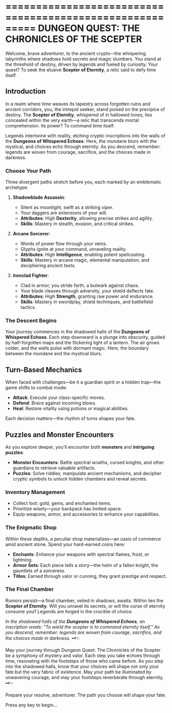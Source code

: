=========================================================
DUNGEON QUEST: THE CHRONICLES OF THE SCEPTER
=========================================================

Welcome, brave adventurer, to the ancient crypts—the whispering labyrinths where shadows hold secrets and magic slumbers. You stand at the threshold of destiny, driven by legends and fueled by curiosity. Your quest? To seek the elusive **Scepter of Eternity**, a relic said to defy time itself.

## Introduction

In a realm where time weaves its tapestry across forgotten ruins and ancient corridors, you, the intrepid seeker, stand poised on the precipice of destiny. The **Scepter of Eternity**, whispered of in hallowed tones, lies concealed within the very earth—a relic that transcends mortal comprehension. Its power? To command time itself.

Legends intertwine with reality, etching cryptic inscriptions into the walls of the **Dungeons of Whispered Echoes**. Here, the mundane blurs with the mystical, and choices echo through eternity. As you descend, remember: legends are woven from courage, sacrifice, and the choices made in darkness.

### Choose Your Path

Three divergent paths stretch before you, each marked by an emblematic archetype:

1. **Shadowblade Assassin**:

    - Silent as moonlight, swift as a striking viper.
    - Your daggers are extensions of your will.
    - **Attributes**: High **Dexterity**, allowing precise strikes and agility.
    - **Skills**: Mastery in stealth, evasion, and critical strikes.

2. **Arcane Sorcerer**:

    - Words of power flow through your veins.
    - Glyphs ignite at your command, unraveling reality.
    - **Attributes**: High **Intelligence**, enabling potent spellcasting.
    - **Skills**: Mastery in arcane magic, elemental manipulation, and deciphering ancient texts.

3. **Ironclad Fighter**:
    - Clad in armor, you stride forth, a bulwark against chaos.
    - Your blade cleaves through adversity, your shield deflects fate.
    - **Attributes**: High **Strength**, granting raw power and endurance.
    - **Skills**: Mastery in swordplay, shield techniques, and battlefield tactics.

### The Descent Begins

Your journey commences in the shadowed halls of the **Dungeons of Whispered Echoes**. Each step downward is a plunge into obscurity, guided by half-forgotten maps and the flickering light of a lantern. The air grows colder, and the walls pulse with dormant magic. Here, the boundary between the mundane and the mystical blurs.

## Turn-Based Mechanics

When faced with challenges—be it a guardian spirit or a hidden trap—the game shifts to combat mode:

-   **Attack**: Execute your class-specific moves.
-   **Defend**: Brace against incoming blows.
-   **Heal**: Restore vitality using potions or magical abilities.

Each decision matters—the rhythm of turns shapes your fate.

## Puzzles and Monster Encounters

As you explore deeper, you'll encounter both **monsters** and **intriguing puzzles**:

-   **Monster Encounters**: Battle spectral wraiths, cursed knights, and other guardians to retrieve valuable artifacts.
-   **Puzzles**: Solve riddles, manipulate ancient mechanisms, and decipher cryptic symbols to unlock hidden chambers and reveal secrets.

### Inventory Management

-   Collect loot: gold, gems, and enchanted items.
-   Prioritize wisely—your backpack has limited space.
-   Equip weapons, armor, and accessories to enhance your capabilities.

### The Enigmatic Shop

Within these depths, a peculiar shop materializes—an oasis of commerce amid ancient stone. Spend your hard-earned coins here:

-   **Enchants**: Enhance your weapons with spectral flames, frost, or lightning.
-   **Armor Sets**: Each piece tells a story—the helm of a fallen knight, the gauntlets of a sorceress.
-   **Titles**: Earned through valor or cunning, they grant prestige and respect.

### The Final Chamber

Rumors persist—a final chamber, veiled in shadows, awaits. Within lies the **Scepter of Eternity**. Will you unravel its secrets, or will the curse of eternity consume you? Legends are forged in the crucible of choice.

_In the shadowed halls of the **Dungeons of Whispered Echoes**, an inscription reads: "To wield the scepter is to command eternity itself." As you descend, remember: legends are woven from courage, sacrifice, and the choices made in darkness._ 🗝️✨

May your journey through Dungeon Quest: The Chronicles of the Scepter be a symphony of mystery and valor. Each step you take echoes through time, resonating with the footsteps of those who came before. As you step into the shadowed halls, know that your choices will shape not only your fate but the very fabric of existence. May your path be illuminated by unwavering courage, and may your footsteps reverberate through eternity. 🗝️✨

Prepare your resolve, adventurer. The path you choose will shape your fate.

Press any key to begin...
